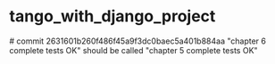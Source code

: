 # tango_with_django_project

# commit 2631601b260f486f45a9f3dc0baec5a401b884aa "chapter 6 complete tests OK" should be called "chapter 5 complete tests OK"